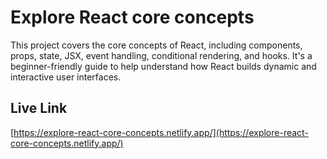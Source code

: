 # Explore React core concepts

This project covers the core concepts of React, including components, props, state, JSX, event handling, conditional rendering, and hooks. It's a beginner-friendly guide to help understand how React builds dynamic and interactive user interfaces.

## Live Link 

[https://explore-react-core-concepts.netlify.app/](https://explore-react-core-concepts.netlify.app/)
